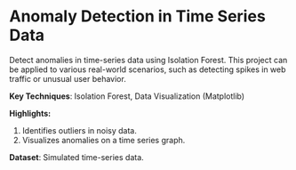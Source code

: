 # **Anomaly Detection in Time Series Data**

Detect anomalies in time-series data using Isolation Forest. This project can be applied to various real-world scenarios, such as detecting spikes in web traffic or unusual user behavior.

**Key Techniques**: Isolation Forest, Data Visualization (Matplotlib)

**Highlights:**

1. Identifies outliers in noisy data.
2. Visualizes anomalies on a time series graph.

**Dataset**: Simulated time-series data.
